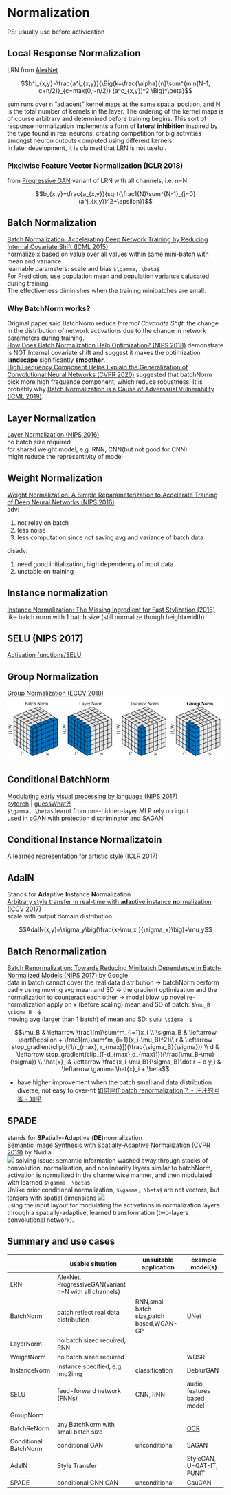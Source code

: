 # Normalization
PS: usually use before activication
## Local Response Normalization
LRN from [AlexNet](/CNN/models.html#alexnet)  
```math
b^i_{x,y}=\frac{a^i_{x,y}}{\Big(k+\frac{\alpha}{n}\sum^{min(N-1, c+n/2)}_{c=max(0,i-n/2)} (a^c_{x,y})^2 \Big)^\beta}
```
sum runs over n “adjacent” kernel maps at the same spatial position, and N is the total number of kernels in the layer. The ordering of the kernel maps is of course arbitrary and determined before training begins. This sort of response normalization implements a form of **lateral inhibition** inspired by the type found in real neurons, creating competition for big activities amongst neuron outputs computed using different kernels.  
In later development, it is claimed that LRN is not useful.

### Pixelwise Feature Vector Normalization (ICLR 2018)
from [Progressive GAN](/GAN/GAN_image2image.html#progressive-gan-iclr-2018)
variant of LRN with all channels, i.e. n=N
```math
b_{x,y}=\frac{a_{x,y}}{sqrt{\frac1{N}\sum^{N-1}_{j=0}(a^j_{x,y})^2+\epsilon}}
```

## Batch Normalization
[Batch Normalization: Accelerating Deep Network Training by Reducing Internal Covariate Shift (ICML 2015)](https://arxiv.org/abs/1502.03167)  
normalize x based on value over all values within same mini-batch with mean and variance  
learnable parameters: scale and bias `$\gamma, \beta$`  
For Prediction, use population mean and population variance calucated during training.  
The effectiveness diminishes when the training minibatches are small.  
### Why BatchNorm works?
Original paper said BatchNorm reduce *Internal Covariate Shift*: the change in the distribution of network activations due to the change in network parameters during training.  
[How Does Batch Normalization Help Optimization? (NIPS 2018)](https://arxiv.org/abs/1805.11604) demonstrate is NOT Internal covariate shift and suggest it makes the optimization **landscape** significantly **smoother**.  
[High Frequency Component Helps Explain the Generalization of Convolutional Neural Networks (CVPR 2020)](https://arxiv.org/pdf/1905.13545.pdf) suggested that batchNorm pick more high frequence component, which reduce robustness. It is probably why [Batch Normalization is a Cause of Adversarial Vulnerability (ICML 2019)](https://arxiv.org/abs/1905.02161).

## Layer Normalization
[Layer Normalization (NIPS 2016)](https://arxiv.org/abs/1607.06450)  
no batch size required  
for shared weight model, e.g. RNN, CNN(but not good for CNN)  
might reduce the representivity of model  

## Weight Normalization
[Weight Normalization: A Simple Reparameterization to Accelerate Training of Deep Neural Networks (NIPS 2016)](https://arxiv.org/abs/1602.07868)  
adv: 
1. not relay on batch
1. less noise
1. less computation since not saving avg and variance of batch data  

disadv:
1. need good initialization, high dependency of input data  
1. unstable on training  

## Instance normalization
[Instance Normalization: The Missing Ingredient for Fast Stylization (2016)](https://arxiv.org/abs/1607.08022)  
like batch norm with 1 batch size (still normalize though heightxwidth)  

## SELU (NIPS 2017)
[Activation functions/SELU](activation_functions.html#selu-scaled-exponential-linear-unit-nips-2017)

## Group Normalization
[Group Normalization (ECCV 2018)](https://eccv2018.org/openaccess/content_ECCV_2018/papers/Yuxin_Wu_Group_Normalization_ECCV_2018_paper.pdf)  
![](img/group_norm_comparison.png)

## Conditional BatchNorm
[Modulating early visual processing by language (NIPS 2017)](https://papers.nips.cc/paper/7237-modulating-early-visual-processing-by-language.pdf)  
[pytorch](https://github.com/ap229997/Conditional-Batch-Norm) | [guessWhat?!](https://www.guesswhat.ai)  
`$\gamma, \beta$` learnt from one-hidden-layer MLP rely on input  
used in [cGAN with projection discriminator](/GAN/GAN_representation_learning.html#projection-discriminator) and [SAGAN](/GAN/GAN_general.html#sagan-pmlr-2019)  

## Conditional Instance Normalizatoin
[A learned representation for artistic style (ICLR 2017)](https://arxiv.org/pdf/1610.07629.pdf)

## AdaIN
Stands for **Ada**ptive **I**nstance **N**ormalization  
[Arbitrary style transfer in real-time with **ada**ptive **i**nstance **n**ormalization (ICCV 2017)](http://openaccess.thecvf.com/content_ICCV_2017/papers/Huang_Arbitrary_Style_Transfer_ICCV_2017_paper.pdf)  
scale with output domain distribution
```math
AdaIN(x,y)=\sigma_y\big(\frac{x-\mu_x }{\sigma_x}\big)+\mu_y
```

## Batch Renormalization
[Batch Renormalization: Towards Reducing Minibatch Dependence in Batch-Normalized Models (NIPS 2017)](https://arxiv.org/pdf/1702.03275.pdf) by Google  
data in batch cannot cover the real data distribution -> batchNorm perform badly
using moving avg mean and SD -> the gradient optimization and the normalization to counteract each other -> model blow up
novel re-normalization apply on x (before scaling)
mean and SD of batch: `$\mu_B \sigma_B  $`  
moving avg (larger than 1 batch) of mean and SD: `$\mu \sigma  $`  
```math
\mu_B    & \leftarrow \frac1{m}\sum^m_{i=1}x_i \\
\sigma_B & \leftarrow \sqrt{\epsilon + \frac1{m}\sum^m_{i=1}(x_i-\mu_B)^2}\\
r        & \leftarrow stop_gradient(clip_{[1/r_{max}, r_{max}]}(\frac{\sigma_B}{\sigma})) \\
d        & \leftarrow stop_gradient(clip_{[-d_{max},d_{max}]})(\frac{\mu_B-\mu}{\sigma})  \\
\hat{x}_i& \leftarrow \frac{x_i-\mu_B}{\sigma_B}\dot r + d
y_i      & \leftarrow \gamma \hat{x}_i + \beta
```
* have higher improvement when the batch small and data distribution diverse, not easy to over-fit
[如何评价batch renormalization？ - 汪汪的回答 - 知乎](https://www.zhihu.com/question/55890057/answer/267872896)

## SPADE
stands for **SP**atially-**A**daptive (**DE**)normalization  
[Semantic Image Synthesis with Spatially-Adaptive Normalization (CVPR 2019)](https://arxiv.org/abs/1903.07291) by Nvidia  
![](https://nvlabs.github.io/SPADE/images/teaser_high_res_uncompressed.png)
solving issue: semantic information washed away through stacks of convolution, normalization, and nonlinearity layers
similar to batchNorm, activation is normalized in the channelwise manner, and then modulated with learned `$\gamma, \beta$`  
Unlike prior conditional normalization, `$\gamma, \beta$` are not vectors, but tensors with spatial dimensions
![](https://nvlabs.github.io/SPADE/images/method.png)  
using the input layout for modulating the activations in normalization layers through a spatially-adaptive, learned transformation (two-layers convolutional network). 

## Summary and use cases

|           |usable situation|unsuitable application | example model(s)|
|-----------|----------------|-----------------------|-----------------|
LRN         |AlexNet, ProgressiveGAN(variant n=N with all channels)
BatchNorm   |batch reflect real data distribution|RNN,small batch size,patch based,WGAN-GP|UNet
LayerNorm   |no batch sized required, RNN
WeightNorm  |no batch sized required     |           |WDSR|
InstanceNorm|instance specified, e.g. img2img|classification|DeblurGAN
SELU        |feed-forward network (FNNs)|CNN, RNN    |audio, features based model
GroupNorm   |
BatchReNorm |any BatchNorm with small batch size|    |[OCR](https://arxiv.org/pdf/1812.11894.pdf)
Conditional BatchNorm|conditional GAN|unconditional  |SAGAN
AdaIN       |Style Transfer |                        |StyleGAN, U-GAT-IT, FUNIT
SPADE       |conditional CNN GAN|unconditional       |GauGAN
